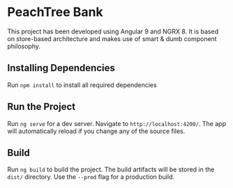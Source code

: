 # PeachTree Bank

This project has been developed using Angular 9 and NGRX 8. It is based on store-based architecture and makes use of smart & dumb component philosophy.

## Installing Dependencies

Run `npm install` to install all required dependencies


## Run the Project

Run `ng serve` for a dev server. Navigate to `http://localhost:4200/`. The app will automatically reload if you change any of the source files.


## Build

Run `ng build` to build the project. The build artifacts will be stored in the `dist/` directory. Use the `--prod` flag for a production build.

